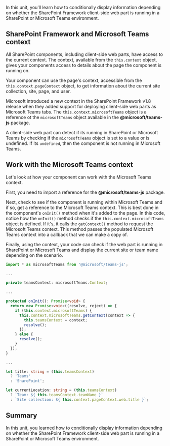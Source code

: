 In this unit, you'll learn how to conditionally display information depending on whether the SharePoint Framework client-side web part is running in a SharePoint or Microsoft Teams environment.

## SharePoint Framework and Microsoft Teams context

All SharePoint components, including client-side web parts, have access to the current context. The context, available from the `this.context` object, gives your components access to details about the page the component is running on.

Your component can use the page's context, accessible from the `this.context.pageContext` object, to get information about the current site collection, site, page, and user.

Microsoft introduced a new context in the SharePoint Framework v1.8 release when they added support for deploying client-side web parts as Microsoft Teams tabs. The `this.context.microsoftTeams` object is a reference ot the `microsoftTeams` object available in the **\@microsoft/teams-js** package.

A client-side web part can detect if its running in SharePoint or Microsoft Teams by checking if the `microsoftTeams` object is set to a value or is undefined. If its `undefined`, then the component is not running in Microsoft Teams.

## Work with the Microsoft Teams context

Let's look at how your component can work with the Microsoft Teams context.

First, you need to import a reference for the **\@microsoft/teams-js** package.

Next, check to see if the component is running within Microsoft Teams and if so, get a reference to the Microsoft Teams context. This is best done in the component's `onInit()` method when it's added to the page. In this code, notice how the `onInit()` method checks if the `this.context.microsoftTeams` object is defined. If it's, it calls the `getContext()` method to request the Microsoft Teams context. This method passes the populated Microsoft Teams context into a callback that we can make a copy of.

Finally, using the context, your code can check if the web part is running in SharePoint or Microsoft Teams and display the current site or team name depending on the scenario.

```typescript
import * as microsoftTeams from '@microsoft/teams-js';

...

private teamsContext: microsoftTeams.Context;

...

protected onInit(): Promise<void> {
  return new Promise<void>((resolve, reject) => {
    if (this.context.microsoftTeams) {
      this.context.microsoftTeams.getContext(context => {
        this.teamsContext = context;
        resolve();
      });
    } else {
      resolve();
    }
  });
}

...

let title: string = (this.teamsContext)
  ? 'Teams'
  : 'SharePoint';

let currentLocation: string = (this.teamsContext)
  ? `Team: ${ this.teamsContext.teamName }`
  : `Site collection: ${ this.context.pageContext.web.title }`;
```

## Summary

In this unit, you learned how to conditionally display information depending on whether the SharePoint Framework client-side web part is running in a SharePoint or Microsoft Teams environment.
